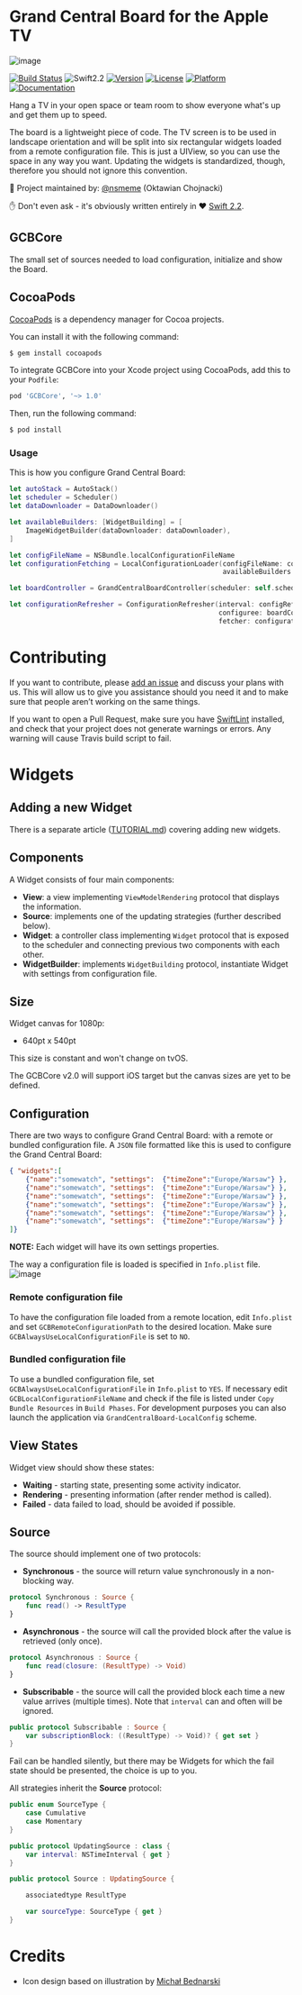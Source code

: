 Grand Central Board for the Apple TV
====================================

![image](./README/appletv941.png)

[![Build Status](https://travis-ci.org/macoscope/GrandCentralBoard.svg?branch=mvp)](https://travis-ci.org/macoscope/GrandCentralBoard)
![Swift2.2](https://img.shields.io/badge/%20in-swift%202.2-orange.svg)
[![Version](https://img.shields.io/cocoapods/v/GCBCore.svg?style=flat)](http://cocoadocs.org/docsets/GCBCore)
[![License](https://img.shields.io/cocoapods/l/GCBCore.svg?style=flat)](http://cocoadocs.org/docsets/GCBCore)
[![Platform](https://img.shields.io/cocoapods/p/GCBCore.svg?style=flat)](http://cocoadocs.org/docsets/GCBCore)
[![Documentation](https://img.shields.io/cocoapods/metrics/doc-percent/GCBCore.svg?style=flat)](http://cocoadocs.org/docsets/GCBCore)

Hang a TV in your open space or team room to show everyone what's up and get them up to speed.  

The board is a lightweight piece of code. The TV screen is to be used in landscape orientation and will be split into six rectangular widgets loaded from a remote configuration file. This is just a UIView, so you can use the space in any way you want. Updating the widgets is standardized, though, therefore you should not ignore this convention.

👷 Project maintained by: [@nsmeme](http://twitter.com/nsmeme) (Oktawian Chojnacki)

✋ Don't even ask - it's obviously written entirely in ♥️ [Swift 2.2](https://swift.org).

## GCBCore

The small set of sources needed to load configuration, initialize and show the Board.

## CocoaPods

[CocoaPods](http://cocoapods.org) is a dependency manager for Cocoa projects. 

You can install it with the following command:

```bash
$ gem install cocoapods
```

To integrate GCBCore into your Xcode project using CocoaPods, add this to your `Podfile`:

```ruby
pod 'GCBCore', '~> 1.0'
```

Then, run the following command:

```bash
$ pod install
```

### Usage

This is how you configure Grand Central Board:

```swift
let autoStack = AutoStack()
let scheduler = Scheduler()
let dataDownloader = DataDownloader()

let availableBuilders: [WidgetBuilding] = [
    ImageWidgetBuilder(dataDownloader: dataDownloader),
]

let configFileName = NSBundle.localConfigurationFileName
let configurationFetching = LocalConfigurationLoader(configFileName: configFileName,
                                                     availableBuilders: availableBuilders)

let boardController = GrandCentralBoardController(scheduler: self.scheduler, stack: self.autoStack)

let configurationRefresher = ConfigurationRefresher(interval: configRefreshInterval,
                                                    configuree: boardController,
                                                    fetcher: configurationFetching)
```

# Contributing

If you want to contribute, please [add an issue](https://github.com/macoscope/GrandCentralBoard/issues) and discuss your plans with us. This will allow us to give you assistance should you need it and to make sure that people aren’t working on the same things.

If you want to open a Pull Request, make sure you have [SwiftLint](https://github.com/Realm/SwiftLint) installed, and check that your project does not generate warnings or errors. Any warning will cause Travis build script to fail. 


# Widgets

## Adding a new Widget

There is a separate article ([TUTORIAL.md](./TUTORIAL.md)) covering adding new widgets.

## Components

A Widget consists of four main components:

- **View**: a view implementing `ViewModelRendering` protocol that displays the information.
- **Source**: implements one of the updating strategies (further described below).
- **Widget**: a controller class implementing `Widget` protocol that is exposed to the scheduler and connecting previous two components with each other.
- **WidgetBuilder**: implements `WidgetBuilding` protocol, instantiate Widget with settings from configuration file.


## Size

Widget canvas for 1080p:

- 640pt x 540pt

This size is constant and won't change on tvOS.

The GCBCore v2.0 will support iOS target but the canvas sizes are yet to be defined.

## Configuration

There are two ways to configure Grand Central Board: with a remote or bundled configuration file. 
A `JSON` file formatted like this is used to configure the Grand Central Board:

```json
{ "widgets":[ 
    {"name":"somewatch", "settings":  {"timeZone":"Europe/Warsaw"} },
    {"name":"somewatch", "settings":  {"timeZone":"Europe/Warsaw"} },
    {"name":"somewatch", "settings":  {"timeZone":"Europe/Warsaw"} },
    {"name":"somewatch", "settings":  {"timeZone":"Europe/Warsaw"} },
    {"name":"somewatch", "settings":  {"timeZone":"Europe/Warsaw"} },
    {"name":"somewatch", "settings":  {"timeZone":"Europe/Warsaw"} }
]}
```

**NOTE:** Each widget will have its own settings properties.

The way a configuration file is loaded is specified in `Info.plist` file.
![image](./README/plist_configuration.png)

### Remote configuration file

To have the configuration file loaded from a remote location, edit `Info.plist` and set `GCBRemoteConfigurationPath` to the desired location. Make sure `GCBAlwaysUseLocalConfigurationFile` is set to `NO`.

### Bundled configuration file

To use a bundled configuration file, set `GCBAlwaysUseLocalConfigurationFile` in `Info.plist` to `YES`. If necessary edit `GCBLocalConfigurationFileName` and check if the file is listed under `Copy Bundle Resources` in `Build Phases`.
For development purposes you can also launch the application via `GrandCentralBoard-LocalConfig` scheme.

## View States

Widget view should show these states:

- **Waiting** - starting state, presenting some activity indicator.
- **Rendering** - presenting information (after render method is called).
- **Failed** - data failed to load, should be avoided if possible.

## Source

The source should implement one of two protocols:

- **Synchronous** - the source will return value synchronously in a non-blocking way.

```swift
protocol Synchronous : Source {
    func read() -> ResultType
}
```

- **Asynchronous** - the source will call the provided block after the value is retrieved (only once). 

```swift
protocol Asynchronous : Source {
    func read(closure: (ResultType) -> Void)
}
```

- **Subscribable** - the source will call the provided block each time a new value arrives (multiple times). Note that `interval` can and often will be ignored.

```swift
public protocol Subscribable : Source {
    var subscriptionBlock: ((ResultType) -> Void)? { get set }
}
```

Fail can be handled silently, but there may be Widgets for which the fail state should be presented, the choice is up to you.

All strategies inherit the **Source** protocol:

```swift
public enum SourceType {
    case Cumulative
    case Momentary
}

public protocol UpdatingSource : class {
    var interval: NSTimeInterval { get }
}

public protocol Source : UpdatingSource {

    associatedtype ResultType

    var sourceType: SourceType { get }
}
```

# Credits

- Icon design based on illustration by [Michał Bednarski](https://www.behance.net/emas)